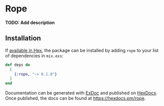 # Rope

**TODO: Add description**

## Installation

If [available in Hex](https://hex.pm/docs/publish), the package can be installed
by adding `rope` to your list of dependencies in `mix.exs`:

```elixir
def deps do
  [
    {:rope, "~> 0.1.0"}
  ]
end
```

Documentation can be generated with [ExDoc](https://github.com/elixir-lang/ex_doc)
and published on [HexDocs](https://hexdocs.pm). Once published, the docs can
be found at <https://hexdocs.pm/rope>.

